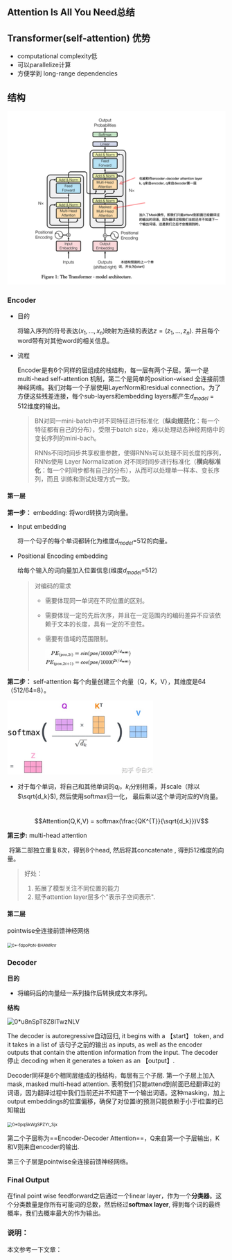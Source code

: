 ## Attention Is All You Need总结



## Transformer(self-attention) 优势

- computational complexity低
- 可以parallelize计算
- 方便学到 long-range dependencies



## 结构

<img src="https://github.com/lxy5513/typora-image-depositories/blob/main/image-20210526172819174.png" />

### Encoder

- 目的

  将输入序列的符号表达$(x_1,...,x_n)$映射为连续的表达$z=(z_1,...,z_n)$. 并且每个word带有对其他word的相关信息。

- 流程

  Encoder是有6个同样的层组成的栈结构，每一层有两个子层。第一个是multi-head self-attention 机制，第二个是简单的position-wised 全连接前馈神经网络。我们对每一个子层使用LayerNorm和residual connection。为了方便这些残差连接，每个sub-layers和embedding layers都产生$d_{model}$ = 512维度的输出。

  > BN对同一mini-batch中对不同特征进行标准化（**纵向规范化**：每一个特征都有自己的分布），受限于batch size，难以处理动态神经网络中的变长序列的mini-bach。
  >
  > RNNs不同时间步共享权重参数，使得RNNs可以处理不同长度的序列，RNNs使用 Layer Normalization 对不同时间步进行标准化（**横向标准化**：每一个时间步都有自己的分布），从而可以处理单一样本、变长序列，而且 训练和测试处理方式一致。

#### 第一层

**第一步：** embedding:  将word转换为词向量。

- Input embedding

  将一个句子的每个单词都转化为维度$d_{model}$=512的向量。

- Positional Encoding embedding

  给每个输入的词向量加入位置信息(维度$d_{model}$=512)

  > 对编码的需求
  >
  > - 需要体现同一单词在不同位置的区别。
  >
  > - 需要体现一定的先后次序，并且在一定范围内的编码差异不应该依赖于文本的长度，具有一定的不变性。
  >
  > - 需要有值域的范围限制。
  >
  >   <img src="https://github.com/lxy5513/typora-image-depositories/blob/main/image-20210526181605047.png" alt="image-20210526181605047" style="zoom:33%;" />

**第二步：** self-attention 每个向量创建三个向量（Q，K，V），其维度是64 （512/64=8）。

<img src="https://github.com/lxy5513/typora-image-depositories/blob/main/image-20210526192035872.png" alt="image-20210526192035872" style="zoom:33%;" />

- 对于每个单词，将自己和其他单词的$q_i，k_i$分别相乘，并scale（除以$\sqrt{d_k}$), 然后使用softmax归一化， 最后乘以这个单词对应的V向量。

  ​										$$Attention(Q,K,V) = softmax(\frac{QK^{T}}{\sqrt{d_k}})V$$

**第三步:** multi-head attention

​		将第二部独立重复8次，得到8个head, 然后将其concatenate , 得到512维度的向量。

> 好处：
>
> 1. 拓展了模型关注不同位置的能力
> 2. 赋予attention layer层多个"表示子空间表示".



#### 第二层

pointwise全连接前馈神经网络

<img src="https://miro.medium.com/max/1280/0*-fdpoPbN-BHAMRnr.gif" alt="0*-fdpoPbN-BHAMRnr" style="zoom:67%;" />

### Decoder

**目的**

- 将编码后的向量经一系列操作后转换成文本序列。

**结构**

![0*u8nSpT8Z8ITwzNLV](https://miro.medium.com/max/960/0*u8nSpT8Z8ITwzNLV.gif)

The decoder is autoregressive自动回归, it begins with a 【start】 token, and it takes in a list of 该句子之前的输出 as inputs, as well as the encoder outputs that contain the attention information from the input. The decoder 停止 decoding when it generates a token as an 【output】.

Decoder同样是6个相同层组成的栈结构，每层有三个子层.
第一个子层上加入mask, masked multi-head attention. 表明我们只能attend到前面已经翻译过的词语，因为翻译过程中我们当前还并不知道下一个输出词语。这种masking，加上output embeddings的位置偏移，确保了对位置i的预测只能依赖于小于i位置的已知输出

​																							<img src="https://miro.medium.com/max/1090/0*0pqSkWgSPZYr_Sjx.png" alt="0*0pqSkWgSPZYr_Sjx" style="zoom:70%;" />

第二个子层称为==Encoder-Decoder Attention==，Q来自第一个子层输出，K和V则来自encoder的输出.

第三个子层是pointwise全连接前馈神经网络。



###  Final  Output 

在final point wise feedforward之后通过一个linear layer，作为一个**分类器**。这个分类数量是你所有可能词的总数，然后经过**softmax layer**, 得到每个词的最终概率，我们去概率最大的作为输出。



### 说明：

本文参考一下文章：



